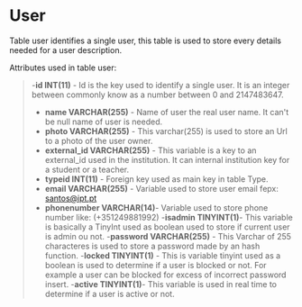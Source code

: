 User
========================
Table user identifies a single user, this table is used to store every details needed for a user description. 

Attributes used in table user:
>-**id INT(11)** - Id is the key used to identify a single user. It is an integer between commonly know as a number between 0 and 2147483647.
>- **name VARCHAR(255)** - Name of user the real user name. It can't be null name of user is needed.
>- **photo VARCHAR(255)** - This varchar(255) is used to store an Url to a photo of the user owner.
>- **external_id VARCHAR(255)** - This variable is a key to an external_id used in the institution. It can internal institution key for a student or a teacher.
>- **typeid INT(11)** - Foreign key used as main key in table Type.
>- **email VARCHAR(255)** - Variable used to store user email fepx: santos@ipt.pt
>- **phonenumber VARCHAR(14)**- Variable used to store phone number like: (+351249881992)
>-**isadmin TINYINT(1)**- This variable is basically a TinyInt used as boolean used to store if current user is admin ou not.
>-**password VARCHAR(255)** - This Varchar of 255 characteres is used to store a password made by an hash function.
>-**locked TINYINT(1)** - This is variable tinyint used as a boolean is used to determine if a user is blocked or not. For example a user can be blocked for excess of incorrect password insert.
>-**active TINYINT(1)**- This variable is used in real time to determine if a user is active or not.